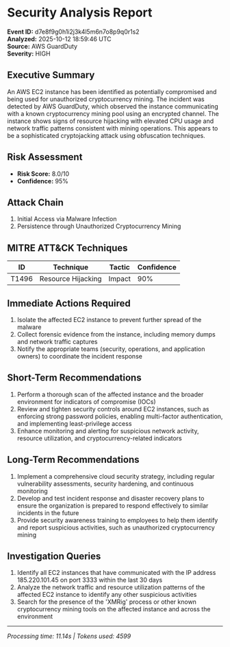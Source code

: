 # Security Analysis Report

**Event ID:** d7e8f9g0h1i2j3k4l5m6n7o8p9q0r1s2  
**Analyzed:** 2025-10-12 18:59:46 UTC  
**Source:** AWS GuardDuty  
**Severity:** HIGH

## Executive Summary

An AWS EC2 instance has been identified as potentially compromised and being used for unauthorized cryptocurrency mining. The incident was detected by AWS GuardDuty, which observed the instance communicating with a known cryptocurrency mining pool using an encrypted channel. The instance shows signs of resource hijacking with elevated CPU usage and network traffic patterns consistent with mining operations. This appears to be a sophisticated cryptojacking attack using obfuscation techniques.

## Risk Assessment

- **Risk Score:** 8.0/10
- **Confidence:** 95%

## Attack Chain

1. Initial Access via Malware Infection
2. Persistence through Unauthorized Cryptocurrency Mining

## MITRE ATT&CK Techniques

| ID | Technique | Tactic | Confidence |
|----|-----------|--------|------------|
| T1496 | Resource Hijacking | Impact | 90% |

## Immediate Actions Required

1. Isolate the affected EC2 instance to prevent further spread of the malware
2. Collect forensic evidence from the instance, including memory dumps and network traffic captures
3. Notify the appropriate teams (security, operations, and application owners) to coordinate the incident response

## Short-Term Recommendations

1. Perform a thorough scan of the affected instance and the broader environment for indicators of compromise (IOCs)
2. Review and tighten security controls around EC2 instances, such as enforcing strong password policies, enabling multi-factor authentication, and implementing least-privilege access
3. Enhance monitoring and alerting for suspicious network activity, resource utilization, and cryptocurrency-related indicators

## Long-Term Recommendations

1. Implement a comprehensive cloud security strategy, including regular vulnerability assessments, security hardening, and continuous monitoring
2. Develop and test incident response and disaster recovery plans to ensure the organization is prepared to respond effectively to similar incidents in the future
3. Provide security awareness training to employees to help them identify and report suspicious activities, such as unauthorized cryptocurrency mining

## Investigation Queries

1. Identify all EC2 instances that have communicated with the IP address 185.220.101.45 on port 3333 within the last 30 days
2. Analyze the network traffic and resource utilization patterns of the affected EC2 instance to identify any other suspicious activities
3. Search for the presence of the 'XMRig' process or other known cryptocurrency mining tools on the affected instance and across the environment

---

*Processing time: 11.14s | Tokens used: 4599*
